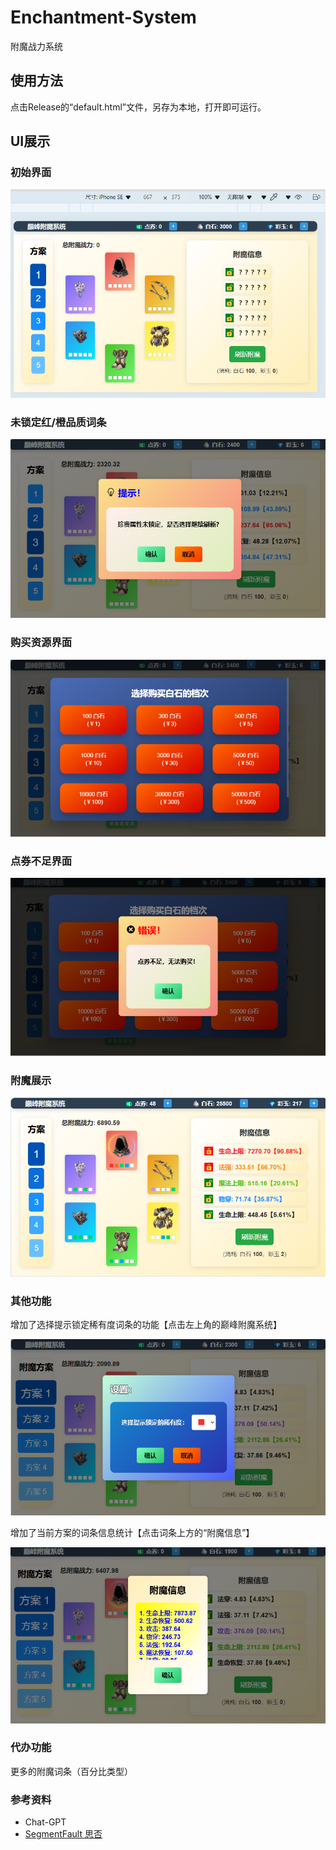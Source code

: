 # Enchantment-System
 附魔战力系统

## 使用方法

点击Release的“default.html”文件，另存为本地，打开即可运行。

## UI展示

### 初始界面

![初始界面](./README.assets/初始界面.png)





### 未锁定红/橙品质词条

![未锁定高品质词条词条](./README.assets/未锁定高品质词条.png)

### 购买资源界面

![购买资源界面](./README.assets/购买资源界面.png)

### 点券不足界面

![点券不足界面](./README.assets/点券不足界面.png)

### 附魔展示

![附魔展示](./README.assets/附魔展示.png)

### 其他功能

增加了选择提示锁定稀有度词条的功能【点击左上角的巅峰附魔系统】

![选择提示锁定稀有度词条](./README.assets/选择提示锁定稀有度词条.png)

增加了当前方案的词条信息统计【点击词条上方的“附魔信息”】

![词条信息统计](./README.assets/词条信息统计.png)

### 代办功能

更多的附魔词条（百分比类型）

### 参考资料

- Chat-GPT
- [SegmentFault 思否](https://segmentfault.com/)

